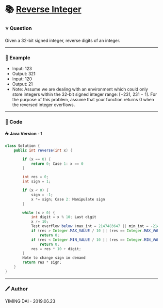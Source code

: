 # :books: [Reverse Integer](https://leetcode.com/problems/reverse-integer/)

### :star: Question

Given a 32-bit signed integer, reverse digits of an integer.

---

### :car: Example

- Input: 123
- Output: 321
- Input: 120
- Output: 21
- Note: Assume we are dealing with an environment which could only store integers within the 32-bit signed integer range: [−231,  231 − 1]. For the purpose of this problem, assume that your function returns 0 when the reversed integer overflows.

---

### :hammer: Code

#### :coffee: Java Version - 1

```java
class Solution {
    public int reverse(int x) {

        if (x == 0) {
            return 0; Case 1: x == 0
        }

        int res = 0;
        int sign = 1;

        if (x < 0) {
            sign = -1;
            x *= sign; Case 2: Manipulate sign
        }

        while (x > 0) {
            int digit = x % 10; Last digit
            x /= 10;
            Test overflow below (max_int = 2147483647 || min_int = -2147483648)
            if (res > Integer.MAX_VALUE / 10 || (res == Integer.MAX_VALUE / 10 && digit > 7))
                return 0;
            if (res < Integer.MIN_VALUE / 10 || (res == Integer.MIN_VALUE / 10 && digit < -8))
                return 0;
            res = res * 10 + digit;
        }
        Note to change sign in demand
        return res * sign;
    }
}
```
---

### :pen: Author

YIMING DAI - 2019.06.23
